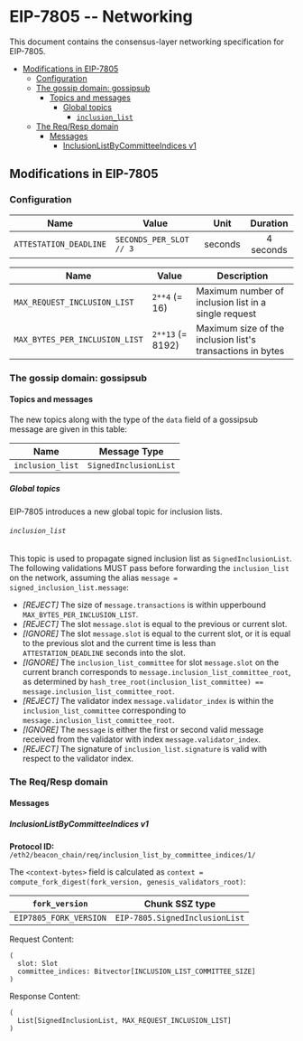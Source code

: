 # EIP-7805 -- Networking

This document contains the consensus-layer networking specification for EIP-7805.

<!-- START doctoc generated TOC please keep comment here to allow auto update -->
<!-- DON'T EDIT THIS SECTION, INSTEAD RE-RUN doctoc TO UPDATE -->

- [Modifications in EIP-7805](#modifications-in-eip-7805)
  - [Configuration](#configuration)
  - [The gossip domain: gossipsub](#the-gossip-domain-gossipsub)
    - [Topics and messages](#topics-and-messages)
      - [Global topics](#global-topics)
        - [`inclusion_list`](#inclusion_list)
  - [The Req/Resp domain](#the-reqresp-domain)
    - [Messages](#messages)
      - [InclusionListByCommitteeIndices v1](#inclusionlistbycommitteeindices-v1)

<!-- END doctoc generated TOC please keep comment here to allow auto update -->

## Modifications in EIP-7805

### Configuration

| Name | Value | Unit | Duration |
| - | - | :-: | :-: |
| `ATTESTATION_DEADLINE` | `SECONDS_PER_SLOT // 3` | seconds | 4 seconds |

| Name | Value | Description |
| - | - | - |
| `MAX_REQUEST_INCLUSION_LIST` | `2**4` (= 16) | Maximum number of inclusion list in a single request |
| `MAX_BYTES_PER_INCLUSION_LIST` | `2**13` (= 8192) | Maximum size of the inclusion list's transactions in bytes |

### The gossip domain: gossipsub

#### Topics and messages

The new topics along with the type of the `data` field of a gossipsub message are given in this table:

| Name | Message Type |
| - | - |
| `inclusion_list` | `SignedInclusionList` |

##### Global topics

EIP-7805 introduces a new global topic for inclusion lists.

###### `inclusion_list`

This topic is used to propagate signed inclusion list as `SignedInclusionList`.
The following validations MUST pass before forwarding the `inclusion_list` on the network, assuming the alias `message = signed_inclusion_list.message`:

- _[REJECT]_ The size of `message.transactions` is within upperbound `MAX_BYTES_PER_INCLUSION_LIST`.
- _[REJECT]_ The slot `message.slot` is equal to the previous or current slot.
- _[IGNORE]_ The slot `message.slot` is equal to the current slot, or it is equal to the previous slot and the current time is less than `ATTESTATION_DEADLINE` seconds into the slot.
- _[IGNORE]_ The `inclusion_list_committee` for slot `message.slot` on the current branch corresponds to `message.inclusion_list_committee_root`, as determined by `hash_tree_root(inclusion_list_committee) == message.inclusion_list_committee_root`.
- _[REJECT]_ The validator index `message.validator_index` is within the `inclusion_list_committee` corresponding to `message.inclusion_list_committee_root`.
- _[IGNORE]_ The `message` is either the first or second valid message received from the validator with index `message.validator_index`.
- _[REJECT]_ The signature of `inclusion_list.signature` is valid with respect to the validator index.

### The Req/Resp domain

#### Messages

##### InclusionListByCommitteeIndices v1

**Protocol ID:** `/eth2/beacon_chain/req/inclusion_list_by_committee_indices/1/`

The `<context-bytes>` field is calculated as `context = compute_fork_digest(fork_version, genesis_validators_root)`:

[1]: # (eth2spec: skip)

| `fork_version`         | Chunk SSZ type                 |
|------------------------|--------------------------------|
| `EIP7805_FORK_VERSION` | `EIP-7805.SignedInclusionList` |

Request Content:

```
(
  slot: Slot
  committee_indices: Bitvector[INCLUSION_LIST_COMMITTEE_SIZE]
)
```

Response Content:

```
(
  List[SignedInclusionList, MAX_REQUEST_INCLUSION_LIST]
)
```

